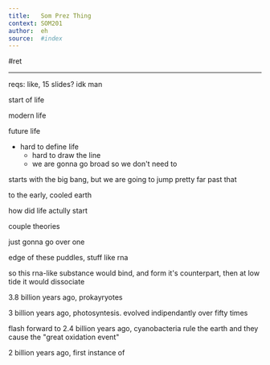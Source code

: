 ```yaml
---
title:   Som Prez Thing
context: SOM201
author:  eh
source:  #index
---
```


#ret 

---


reqs: like, 15 slides? idk man




start of life


modern life


future life





- hard to define life
	- hard to draw the line
	- we are gonna go broad so we don't need to 


starts with the big bang, but we are going to jump pretty far past that

to the early, cooled earth

how did life actully start

couple theories

just gonna go over one

edge of these puddles, stuff like rna

so this rna-like substance would bind, and form it's counterpart, then at low tide it would dissociate

3.8 billion years ago, prokayryotes

3 billion years ago, photosyntesis. evolved indipendantly over fifty times


flash forward to 2.4 billion years ago, cyanobacteria rule the earth and they cause the "great oxidation event"

2 billion years ago, first instance of 